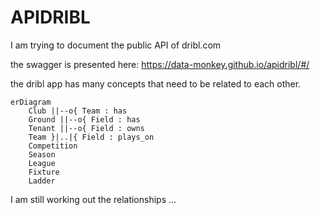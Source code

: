 # APIDRIBL #

I am trying to document the public API of dribl.com

the swagger is presented here: https://data-monkey.github.io/apidribl/#/


the dribl app has many concepts that need to be related to each other. 


```mermaid
erDiagram
    Club ||--o{ Team : has
    Ground ||--o{ Field : has
    Tenant ||--o{ Field : owns
    Team }|..|{ Field : plays_on
    Competition
    Season
    League
    Fixture
    Ladder
```


I am still working out the relationships ...
